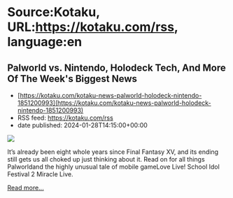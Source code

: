 # Source:Kotaku, URL:https://kotaku.com/rss, language:en

## Palworld vs. Nintendo, Holodeck Tech, And More Of The Week's Biggest News
 - [https://kotaku.com/kotaku-news-palworld-holodeck-nintendo-1851200993](https://kotaku.com/kotaku-news-palworld-holodeck-nintendo-1851200993)
 - RSS feed: https://kotaku.com/rss
 - date published: 2024-01-28T14:15:00+00:00

<img class="type:primaryImage" src="https://i.kinja-img.com/image/upload/c_fit,q_80,w_636/7539e8157f79bb6504352e29aea51da9.jpg" /><p>It’s already been eight whole years since Final Fantasy XV, and its ending still gets us all choked up just thinking about it. Read on for all things Palworldand the highly unusual tale of mobile gameLove Live! School Idol Festival 2 Miracle Live.</p><p><a href="https://kotaku.com/kotaku-news-palworld-holodeck-nintendo-1851200993">Read more...</a></p>

